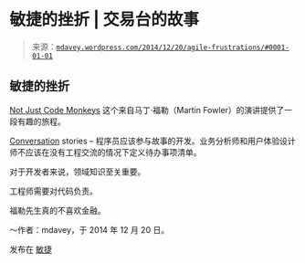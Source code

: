 <!--yml

类别：未分类

日期：2024 年 05 月 18 日 05:44:46

-->

# 敏捷的挫折 | 交易台的故事

> 来源：[`mdavey.wordpress.com/2014/12/20/agile-frustrations/#0001-01-01`](https://mdavey.wordpress.com/2014/12/20/agile-frustrations/#0001-01-01)

## 敏捷的挫折

[Not Just Code Monkeys](http://www.infoq.com/presentations/healthy-social-environment) 这个来自马丁·福勒（Martin Fowler）的演讲提供了一段有趣的旅程。

[Conversation](http://martinfowler.com/bliki/ConversationalStories.html) stories – 程序员应该参与故事的开发。业务分析师和用户体验设计师不应该在没有工程交流的情况下定义待办事项清单。

对于开发者来说，领域知识至关重要。

工程师需要对代码负责。

福勒先生真的不喜欢金融。

～作者：mdavey，于 2014 年 12 月 20 日。

发布在 [敏捷](https://mdavey.wordpress.com/category/agile/)
